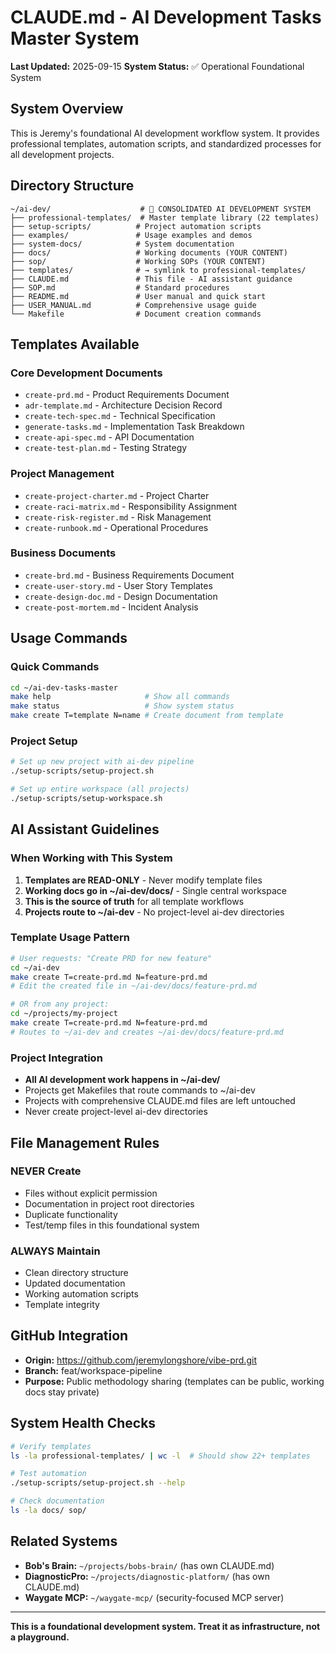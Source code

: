 # CLAUDE.md - AI Development Tasks Master System

**Last Updated:** 2025-09-15
**System Status:** ✅ Operational Foundational System

## System Overview

This is Jeremy's foundational AI development workflow system. It provides professional templates, automation scripts, and standardized processes for all development projects.

## Directory Structure

```
~/ai-dev/                    # 🎯 CONSOLIDATED AI DEVELOPMENT SYSTEM
├── professional-templates/  # Master template library (22 templates)
├── setup-scripts/          # Project automation scripts
├── examples/               # Usage examples and demos
├── system-docs/            # System documentation
├── docs/                   # Working documents (YOUR CONTENT)
├── sop/                    # Working SOPs (YOUR CONTENT)
├── templates/              # → symlink to professional-templates/
├── CLAUDE.md               # This file - AI assistant guidance
├── SOP.md                  # Standard procedures
├── README.md               # User manual and quick start
├── USER_MANUAL.md          # Comprehensive usage guide
└── Makefile                # Document creation commands
```

## Templates Available

### Core Development Documents
- `create-prd.md` - Product Requirements Document
- `adr-template.md` - Architecture Decision Record
- `create-tech-spec.md` - Technical Specification
- `generate-tasks.md` - Implementation Task Breakdown
- `create-api-spec.md` - API Documentation
- `create-test-plan.md` - Testing Strategy

### Project Management
- `create-project-charter.md` - Project Charter
- `create-raci-matrix.md` - Responsibility Assignment
- `create-risk-register.md` - Risk Management
- `create-runbook.md` - Operational Procedures

### Business Documents
- `create-brd.md` - Business Requirements Document
- `create-user-story.md` - User Story Templates
- `create-design-doc.md` - Design Documentation
- `create-post-mortem.md` - Incident Analysis

## Usage Commands

### Quick Commands
```bash
cd ~/ai-dev-tasks-master
make help                     # Show all commands
make status                   # Show system status
make create T=template N=name # Create document from template
```

### Project Setup
```bash
# Set up new project with ai-dev pipeline
./setup-scripts/setup-project.sh

# Set up entire workspace (all projects)
./setup-scripts/setup-workspace.sh
```

## AI Assistant Guidelines

### When Working with This System
1. **Templates are READ-ONLY** - Never modify template files
2. **Working docs go in ~/ai-dev/docs/** - Single central workspace
3. **This is the source of truth** for all template workflows
4. **Projects route to ~/ai-dev** - No project-level ai-dev directories

### Template Usage Pattern
```bash
# User requests: "Create PRD for new feature"
cd ~/ai-dev
make create T=create-prd.md N=feature-prd.md
# Edit the created file in ~/ai-dev/docs/feature-prd.md

# OR from any project:
cd ~/projects/my-project
make create T=create-prd.md N=feature-prd.md
# Routes to ~/ai-dev and creates ~/ai-dev/docs/feature-prd.md
```

### Project Integration
- **All AI development work happens in ~/ai-dev/**
- Projects get Makefiles that route commands to ~/ai-dev
- Projects with comprehensive CLAUDE.md files are left untouched
- Never create project-level ai-dev directories

## File Management Rules

### NEVER Create
- Files without explicit permission
- Documentation in project root directories
- Duplicate functionality
- Test/temp files in this foundational system

### ALWAYS Maintain
- Clean directory structure
- Updated documentation
- Working automation scripts
- Template integrity

## GitHub Integration

- **Origin:** https://github.com/jeremylongshore/vibe-prd.git
- **Branch:** feat/workspace-pipeline
- **Purpose:** Public methodology sharing (templates can be public, working docs stay private)

## System Health Checks

```bash
# Verify templates
ls -la professional-templates/ | wc -l  # Should show 22+ templates

# Test automation
./setup-scripts/setup-project.sh --help

# Check documentation
ls -la docs/ sop/
```

## Related Systems

- **Bob's Brain:** `~/projects/bobs-brain/` (has own CLAUDE.md)
- **DiagnosticPro:** `~/projects/diagnostic-platform/` (has own CLAUDE.md)
- **Waygate MCP:** `~/waygate-mcp/` (security-focused MCP server)

---

**This is a foundational development system. Treat it as infrastructure, not a playground.**